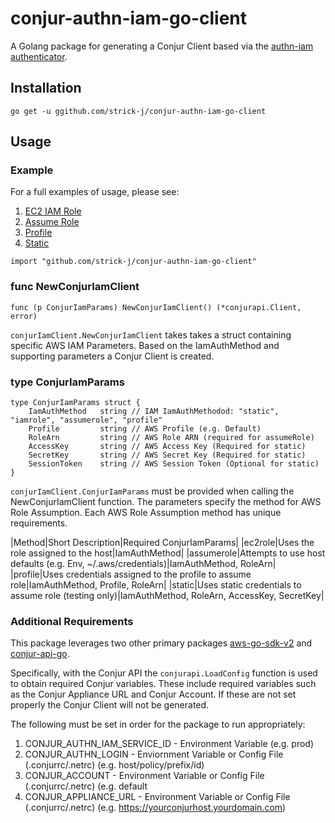 # conjur-authn-iam-go-client

A Golang package for generating a Conjur Client based via the [authn-iam authenticator](https://docs.cyberark.com/Product-Doc/OnlineHelp/AAM-DAP/Latest/en/Content/Operations/Services/AWS_IAM_Authenticator.htm).

## Installation
```
go get -u ggithub.com/strick-j/conjur-authn-iam-go-client
```

## Usage

### Example

For a full examples of usage, please see:
1. [EC2 IAM Role](examples/ec2role_example.go)
2. [Assume Role](examples/assumerole_example.go)
3. [Profile](examples/profile_example.go)
4. [Static](examples/static_example.go)

```golang
import "github.com/strick-j/conjur-authn-iam-go-client"
```

### func NewConjurIamClient

```golang
func (p ConjurIamParams) NewConjurIamClient() (*conjurapi.Client, error)
```

`conjurIamClient.NewConjurIamClient` takes takes a struct containing specific AWS IAM Parameters. Based on the IamAuthMethod and supporting parameters a Conjur Client is created. 

### type ConjurIamParams

```golang
type ConjurIamParams struct {
	IamAuthMethod   string // IAM IamAuthMethodod: "static", "iamrole", "assumerole", "profile"
	Profile         string // AWS Profile (e.g. Default)
	RoleArn         string // AWS Role ARN (required for assumeRole)
	AccessKey       string // AWS Access Key (Required for static)
	SecretKey       string // AWS Secret Key (Required for static)
	SessionToken    string // AWS Session Token (Optional for static)
}
```

`conjurIamClient.ConjurIamParams` must be provided when calling the NewConjurIamClient function. The parameters specify the method for AWS Role Assumption. Each AWS Role Assumption method has unique requirements.

|Method|Short Description|Required ConjurIamParams|
|ec2role|Uses the role assigned to the host|IamAuthMethod|
|assumerole|Attempts to use host defaults (e.g. Env, ~/.aws/credentials)|IamAuthMethod, RoleArn|
|profile|Uses credentials assigned to the profile to assume role|IamAuthMethod, Profile, RoleArn|
|static|Uses static credentials to assume role (testing only)|IamAuthMethod, RoleArn, AccessKey, SecretKey|

### Additional Requirements

This package leverages two other primary packages [aws-go-sdk-v2](https://github.com/aws/aws-sdk-go-v2) and [conjur-api-go](https://github.com/cyberark/conjur-api-go).

Specifically, with the Conjur API the `conjurapi.LoadConfig` function is used to obtain required Conjur variables. These include required variables such as the Conjur Appliance URL and Conjur Account. If these are not set properly the Conjur Client will not be generated.

The following must be set in order for the package to run appropriately:
1. CONJUR_AUTHN_IAM_SERVICE_ID - Environment Variable (e.g. prod)
2. CONJUR_AUTHN_LOGIN - Enviornment Variable or Config File (.conjurrc/.netrc) (e.g. host/policy/prefix/id)
3. CONJUR_ACCOUNT - Environment Variable or Config File (.conjurrc/.netrc) (e.g. default
4. CONJUR_APPLIANCE_URL - Environment Variable or Config File (.conjurrc/.netrc) (e.g. https://yourconjurhost.yourdomain.com)

